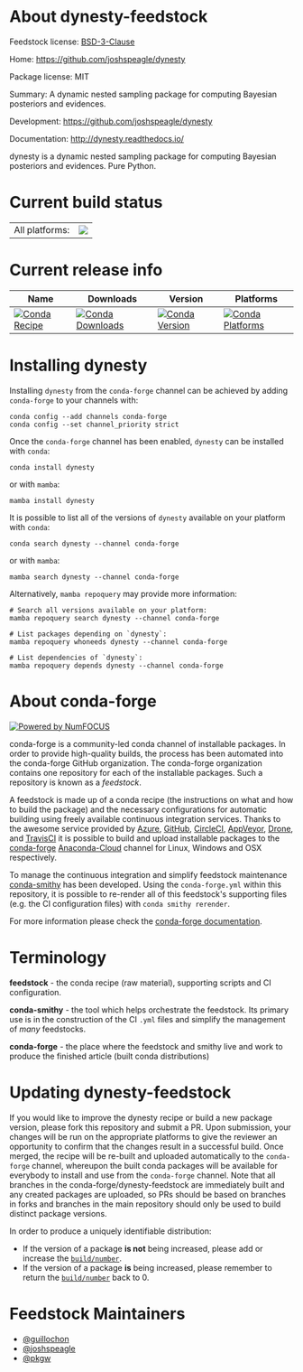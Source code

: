 About dynesty-feedstock
=======================

Feedstock license: [BSD-3-Clause](https://github.com/conda-forge/dynesty-feedstock/blob/main/LICENSE.txt)

Home: https://github.com/joshspeagle/dynesty

Package license: MIT

Summary: A dynamic nested sampling package for computing Bayesian posteriors and evidences.

Development: https://github.com/joshspeagle/dynesty

Documentation: http://dynesty.readthedocs.io/

dynesty is a dynamic nested sampling package for computing Bayesian posteriors and evidences. Pure Python.


Current build status
====================


<table><tr><td>All platforms:</td>
    <td>
      <a href="https://dev.azure.com/conda-forge/feedstock-builds/_build/latest?definitionId=5564&branchName=main">
        <img src="https://dev.azure.com/conda-forge/feedstock-builds/_apis/build/status/dynesty-feedstock?branchName=main">
      </a>
    </td>
  </tr>
</table>

Current release info
====================

| Name | Downloads | Version | Platforms |
| --- | --- | --- | --- |
| [![Conda Recipe](https://img.shields.io/badge/recipe-dynesty-green.svg)](https://anaconda.org/conda-forge/dynesty) | [![Conda Downloads](https://img.shields.io/conda/dn/conda-forge/dynesty.svg)](https://anaconda.org/conda-forge/dynesty) | [![Conda Version](https://img.shields.io/conda/vn/conda-forge/dynesty.svg)](https://anaconda.org/conda-forge/dynesty) | [![Conda Platforms](https://img.shields.io/conda/pn/conda-forge/dynesty.svg)](https://anaconda.org/conda-forge/dynesty) |

Installing dynesty
==================

Installing `dynesty` from the `conda-forge` channel can be achieved by adding `conda-forge` to your channels with:

```
conda config --add channels conda-forge
conda config --set channel_priority strict
```

Once the `conda-forge` channel has been enabled, `dynesty` can be installed with `conda`:

```
conda install dynesty
```

or with `mamba`:

```
mamba install dynesty
```

It is possible to list all of the versions of `dynesty` available on your platform with `conda`:

```
conda search dynesty --channel conda-forge
```

or with `mamba`:

```
mamba search dynesty --channel conda-forge
```

Alternatively, `mamba repoquery` may provide more information:

```
# Search all versions available on your platform:
mamba repoquery search dynesty --channel conda-forge

# List packages depending on `dynesty`:
mamba repoquery whoneeds dynesty --channel conda-forge

# List dependencies of `dynesty`:
mamba repoquery depends dynesty --channel conda-forge
```


About conda-forge
=================

[![Powered by
NumFOCUS](https://img.shields.io/badge/powered%20by-NumFOCUS-orange.svg?style=flat&colorA=E1523D&colorB=007D8A)](https://numfocus.org)

conda-forge is a community-led conda channel of installable packages.
In order to provide high-quality builds, the process has been automated into the
conda-forge GitHub organization. The conda-forge organization contains one repository
for each of the installable packages. Such a repository is known as a *feedstock*.

A feedstock is made up of a conda recipe (the instructions on what and how to build
the package) and the necessary configurations for automatic building using freely
available continuous integration services. Thanks to the awesome service provided by
[Azure](https://azure.microsoft.com/en-us/services/devops/), [GitHub](https://github.com/),
[CircleCI](https://circleci.com/), [AppVeyor](https://www.appveyor.com/),
[Drone](https://cloud.drone.io/welcome), and [TravisCI](https://travis-ci.com/)
it is possible to build and upload installable packages to the
[conda-forge](https://anaconda.org/conda-forge) [Anaconda-Cloud](https://anaconda.org/)
channel for Linux, Windows and OSX respectively.

To manage the continuous integration and simplify feedstock maintenance
[conda-smithy](https://github.com/conda-forge/conda-smithy) has been developed.
Using the ``conda-forge.yml`` within this repository, it is possible to re-render all of
this feedstock's supporting files (e.g. the CI configuration files) with ``conda smithy rerender``.

For more information please check the [conda-forge documentation](https://conda-forge.org/docs/).

Terminology
===========

**feedstock** - the conda recipe (raw material), supporting scripts and CI configuration.

**conda-smithy** - the tool which helps orchestrate the feedstock.
                   Its primary use is in the construction of the CI ``.yml`` files
                   and simplify the management of *many* feedstocks.

**conda-forge** - the place where the feedstock and smithy live and work to
                  produce the finished article (built conda distributions)


Updating dynesty-feedstock
==========================

If you would like to improve the dynesty recipe or build a new
package version, please fork this repository and submit a PR. Upon submission,
your changes will be run on the appropriate platforms to give the reviewer an
opportunity to confirm that the changes result in a successful build. Once
merged, the recipe will be re-built and uploaded automatically to the
`conda-forge` channel, whereupon the built conda packages will be available for
everybody to install and use from the `conda-forge` channel.
Note that all branches in the conda-forge/dynesty-feedstock are
immediately built and any created packages are uploaded, so PRs should be based
on branches in forks and branches in the main repository should only be used to
build distinct package versions.

In order to produce a uniquely identifiable distribution:
 * If the version of a package **is not** being increased, please add or increase
   the [``build/number``](https://docs.conda.io/projects/conda-build/en/latest/resources/define-metadata.html#build-number-and-string).
 * If the version of a package **is** being increased, please remember to return
   the [``build/number``](https://docs.conda.io/projects/conda-build/en/latest/resources/define-metadata.html#build-number-and-string)
   back to 0.

Feedstock Maintainers
=====================

* [@guillochon](https://github.com/guillochon/)
* [@joshspeagle](https://github.com/joshspeagle/)
* [@pkgw](https://github.com/pkgw/)

